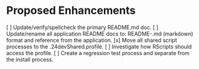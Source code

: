 # Proposed Enhancements
[ ] Update/verify/spellcheck the primary README.md doc.
[ ] Update/rename all application README docs to: README-<appName>.md (markdown) format and reference from the application.
[x] Move all shared script processes to the .24devShared.profile.
[ ] Investigate how RScripts should access the profile. 
[ ] Create a regression test process and separate from the install process. 


